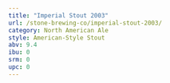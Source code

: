 ```yaml
---
title: "Imperial Stout 2003"
url: /stone-brewing-co/imperial-stout-2003/
category: North American Ale
style: American-Style Stout
abv: 9.4
ibu: 0
srm: 0
upc: 0
---
```


